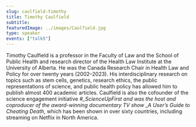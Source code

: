 ```yaml
---
slug: caulfield-timothy
title: Timothy Caulfield
subtitle:
featuredImage: ../images/Caulfield.jpg
type: speaker
events: ["talk5"]
---
```


Timothy Caulfield is a professor in the Faculty of Law and the School of Public Health and research director of the Health Law Institute at the University of Alberta. He was the Canada Research Chair in Health Law and Policy for over twenty years (2002–2023). His interdisciplinary research on topics such as stem cells, genetics, research ethics, the public representations of science, and public health policy has allowed him to publish almost 400 academic articles. Caulfield is also the cofounder of the science engagement initiative _#\_ScienceUpFirst and was the host and coproducer of the award-winning documentary TV show \_A User’s Guide to Cheating Death_, which has been shown in over sixty countries, including streaming on Netflix in North America.
